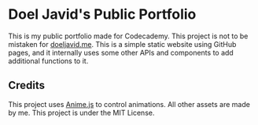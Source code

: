 Doel Javid's Public Portfolio
===============================================================================

This is my public portfolio made for Codecademy. This project is not to be
mistaken for [doeljavid.me](https://doeljavid.me). This is a simple static
website using GitHub pages, and it internally uses some other APIs and
components to add additional functions to it.

## Credits

This project uses [Anime.js](https://animejs.com/) to control animations.
All other assets are made by me.
This project is under the MIT License.

